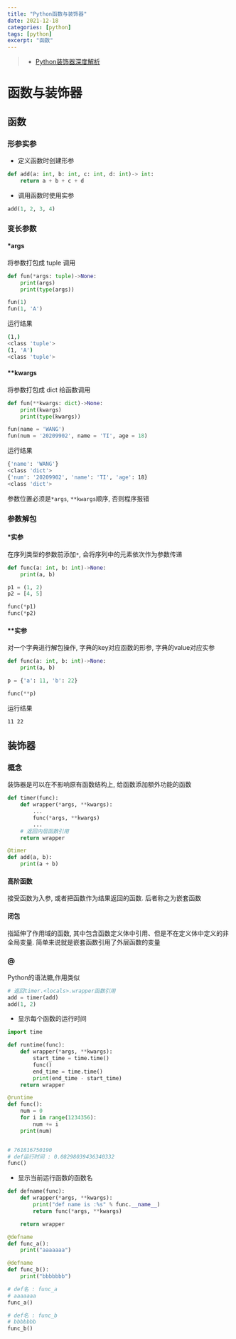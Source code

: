 ```yaml
---
title: "Python函数与装饰器"
date: 2021-12-18
categories: [python]
tags: [python]
excerpt: "函数"
---
```


> - [Python装饰器深度解析](https://zhuanlan.zhihu.com/p/45458873)

# 函数与装饰器

## 函数

### 形参实参

- 定义函数时创建形参

```py
def add(a: int, b: int, c: int, d: int)-> int:
    return a + b + c + d
```

- 调用函数时使用实参

```py
add(1, 2, 3, 4)
```

### 变长参数

#### *args

将参数打包成 tuple 调用

```py
def fun(*args: tuple)->None:
    print(args)
    print(type(args))

fun(1)
fun(1, 'A')
```

运行结果

```sh
(1,)
<class 'tuple'>
(1, 'A')
<class 'tuple'>
```

#### **kwargs

将参数打包成 dict 给函数调用

```py
def fun(**kwargs: dict)->None:
    print(kwargs)
    print(type(kwargs))

fun(name = 'WANG')
fun(num = '20209902', name = 'TI', age = 18)
```

运行结果

```sh
{'name': 'WANG'}
<class 'dict'>
{'num': '20209902', 'name': 'TI', 'age': 18}
<class 'dict'>
```

参数位置必须是`*args`, `**kwargs`顺序, 否则程序报错

### 参数解包

#### *实参

在序列类型的参数前添加`*`, 会将序列中的元素依次作为参数传递

```py
def func(a: int, b: int)->None:
    print(a, b)

p1 = (1, 2)
p2 = [4, 5]

func(*p1)
func(*p2)
```

#### **实参

对一个字典进行解包操作, 字典的key对应函数的形参, 字典的value对应实参

```py
def func(a: int, b: int)->None:
    print(a, b)

p = {'a': 11, 'b': 22}

func(**p)
```

运行结果

```sh
11 22
```

## 装饰器

### 概念

装饰器是可以在不影响原有函数结构上, 给函数添加额外功能的函数

```py
def timer(func):
    def wrapper(*args, **kwargs):
        ...
        func(*args, **kwargs)
        ...
    # 返回内层函数引用
    return wrapper

@timer
def add(a, b):
    print(a + b)
```

#### 高阶函数

接受函数为入参, 或者把函数作为结果返回的函数. 后者称之为嵌套函数

#### 闭包

指延伸了作用域的函数, 其中包含函数定义体中引用、但是不在定义体中定义的非全局变量. 简单来说就是嵌套函数引用了外层函数的变量

### @

Python的语法糖,作用类似

```py
# 返回timer.<locals>.wrapper函数引用
add = timer(add)
add(1, 2)
```

- 显示每个函数的运行时间

```py
import time

def runtime(func):
    def wrapper(*args, **kwargs):
        start_time = time.time()
        func()
        end_time = time.time()
        print(end_time - start_time)
    return wrapper

@runtime
def func():
    num = 0
    for i in range(1234356):
        num += i
    print(num)


# 761816750190
# def运行时间 : 0.08298039436340332
func()
```

- 显示当前运行函数的函数名

```py
def defname(func):
    def wrapper(*args, **kwargs):
        print("def name is :%s" % func.__name__)
        return func(*args, **kwargs)

    return wrapper

@defname
def func_a():
    print("aaaaaaa")

@defname
def func_b():
    print("bbbbbbb")

# def名 : func_a
# aaaaaaa
func_a()

# def名 : func_b
# bbbbbbb
func_b()
```